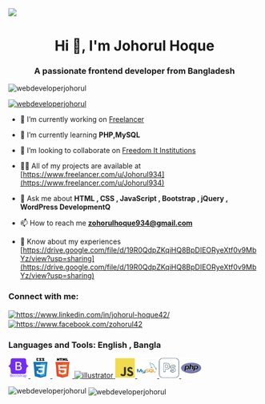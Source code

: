 
<img src="https://media.licdn.com/dms/image/v2/D4D16AQED6S3d0mNEkg/profile-displaybackgroundimage-shrink_350_1400/B4DZUk26eWG4Ag-/0/1740080133760?e=1745452800&v=beta&t=yHaIhwilLiAK_D9TmnZ4LVn21zVGJFtxYp0weOxNk5Y">
<h1 align="center">Hi 👋, I'm Johorul Hoque</h1>
<h3 align="center">A passionate frontend developer from Bangladesh</h3>

<p align="left"> <img src="https://komarev.com/ghpvc/?username=webdeveloperjohorul&label=Profile%20views&color=0e75b6&style=flat" alt="webdeveloperjohorul" /> </p>

<p align="left"> <a href="https://github.com/ryo-ma/github-profile-trophy"><img src="https://github-profile-trophy.vercel.app/?username=webdeveloperjohorul" alt="webdeveloperjohorul" /></a> </p>

- 🔭 I’m currently working on [Freelancer](https://www.freelancer.com/u/Johorul934)

- 🌱 I’m currently learning **PHP,MySQL**

- 👯 I’m looking to collaborate on [Freedom It Institutions](https://freedomitinstitutions.com/)

- 👨‍💻 All of my projects are available at [https://www.freelancer.com/u/Johorul934](https://www.freelancer.com/u/Johorul934)

- 💬 Ask me about **HTML , CSS , JavaScript , Bootstrap , jQuery , WordPress DevelopmentQ**

- 📫 How to reach me **zohorulhoque934@gmail.com**

- 📄 Know about my experiences [https://drive.google.com/file/d/19R0QdpZKqiHQ8BpDIEORyeXtf0v9MbYz/view?usp=sharing](https://drive.google.com/file/d/19R0QdpZKqiHQ8BpDIEORyeXtf0v9MbYz/view?usp=sharing)

<h3 align="left">Connect with me:</h3>
<p align="left">
<a href="https://linkedin.com/in/https://www.linkedin.com/in/johorul-hoque42/" target="blank"><img align="center" src="https://raw.githubusercontent.com/rahuldkjain/github-profile-readme-generator/master/src/images/icons/Social/linked-in-alt.svg" alt="https://www.linkedin.com/in/johorul-hoque42/" height="30" width="40" /></a>
<a href="https://fb.com/https://www.facebook.com/zohorul42" target="blank"><img align="center" src="https://raw.githubusercontent.com/rahuldkjain/github-profile-readme-generator/master/src/images/icons/Social/facebook.svg" alt="https://www.facebook.com/zohorul42" height="30" width="40" /></a>
</p>

<h3 align="left">Languages and Tools: English ,  Bangla
</h3>
<p align="left"> <a href="https://getbootstrap.com" target="_blank" rel="noreferrer"> <img src="https://raw.githubusercontent.com/devicons/devicon/master/icons/bootstrap/bootstrap-plain-wordmark.svg" alt="bootstrap" width="40" height="40"/> </a> <a href="https://www.w3schools.com/css/" target="_blank" rel="noreferrer"> <img src="https://raw.githubusercontent.com/devicons/devicon/master/icons/css3/css3-original-wordmark.svg" alt="css3" width="40" height="40"/> </a> <a href="https://www.w3.org/html/" target="_blank" rel="noreferrer"> <img src="https://raw.githubusercontent.com/devicons/devicon/master/icons/html5/html5-original-wordmark.svg" alt="html5" width="40" height="40"/> </a> <a href="https://www.adobe.com/in/products/illustrator.html" target="_blank" rel="noreferrer"> <img src="https://www.vectorlogo.zone/logos/adobe_illustrator/adobe_illustrator-icon.svg" alt="illustrator" width="40" height="40"/> </a> <a href="https://developer.mozilla.org/en-US/docs/Web/JavaScript" target="_blank" rel="noreferrer"> <img src="https://raw.githubusercontent.com/devicons/devicon/master/icons/javascript/javascript-original.svg" alt="javascript" width="40" height="40"/> </a> <a href="https://www.mysql.com/" target="_blank" rel="noreferrer"> <img src="https://raw.githubusercontent.com/devicons/devicon/master/icons/mysql/mysql-original-wordmark.svg" alt="mysql" width="40" height="40"/> </a> <a href="https://www.photoshop.com/en" target="_blank" rel="noreferrer"> <img src="https://raw.githubusercontent.com/devicons/devicon/master/icons/photoshop/photoshop-line.svg" alt="photoshop" width="40" height="40"/> </a> <a href="https://www.php.net" target="_blank" rel="noreferrer"> <img src="https://raw.githubusercontent.com/devicons/devicon/master/icons/php/php-original.svg" alt="php" width="40" height="40"/> </a> </p>

<p><img align="left" src="https://github-readme-stats.vercel.app/api/top-langs?username=webdeveloperjohorul&show_icons=true&locale=en&layout=compact" alt="webdeveloperjohorul" /></p>

<p>&nbsp;<img align="center" src="https://github-readme-stats.vercel.app/api?username=webdeveloperjohorul&show_icons=true&locale=en" alt="webdeveloperjohorul" /></p>
